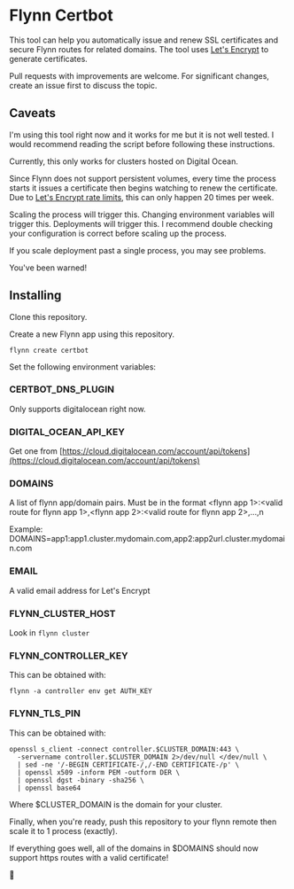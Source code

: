 # Flynn Certbot

This tool can help you automatically issue and renew SSL certificates and secure Flynn routes for related domains. The tool uses [Let's Encrypt](https://letsencrypt.org) to generate certificates.

Pull requests with improvements are welcome. For significant changes, create an issue first to discuss the topic.

## Caveats

I'm using this tool right now and it works for me but it is not well tested. I would recommend reading the script before following these instructions.

Currently, this only works for clusters hosted on Digital Ocean.

Since Flynn does not support persistent volumes, every time the process starts it issues a certificate then begins watching to renew the certificate. Due to [Let's Encrypt rate limits](https://letsencrypt.org/docs/rate-limits/), this can only happen 20 times per week.

Scaling the process will trigger this. Changing environment variables will trigger this. Deployments will trigger this. I recommend double checking your configuration is correct before scaling up the process.

If you scale deployment past a single process, you may see problems.

You've been warned!

## Installing

Clone this repository.

Create a new Flynn app using this repository.

`flynn create certbot`

Set the following environment variables:

### CERTBOT_DNS_PLUGIN 

Only supports digitalocean right now.

### DIGITAL_OCEAN_API_KEY

Get one from [https://cloud.digitalocean.com/account/api/tokens](https://cloud.digitalocean.com/account/api/tokens)

### DOMAINS

A list of flynn app/domain pairs. Must be in the format <flynn app 1>:<valid route for flynn app 1>,<flynn app 2>:<valid route for flynn app 2>,...,n

Example: DOMAINS=app1:app1.cluster.mydomain.com,app2:app2url.cluster.mydomain.com

### EMAIL

A valid email address for Let's Encrypt

### FLYNN_CLUSTER_HOST

Look in `flynn cluster`

### FLYNN_CONTROLLER_KEY

This can be obtained with:

`flynn -a controller env get AUTH_KEY`


### FLYNN_TLS_PIN

This can be obtained with:

```
openssl s_client -connect controller.$CLUSTER_DOMAIN:443 \
  -servername controller.$CLUSTER_DOMAIN 2>/dev/null </dev/null \
  | sed -ne '/-BEGIN CERTIFICATE-/,/-END CERTIFICATE-/p' \
  | openssl x509 -inform PEM -outform DER \
  | openssl dgst -binary -sha256 \
  | openssl base64
```

Where $CLUSTER_DOMAIN is the domain for your cluster.


Finally, when you're ready, push this repository to your flynn remote then scale it to 1 process (exactly).

If everything goes well, all of the domains in $DOMAINS should now support https routes with a valid certificate!

🍻